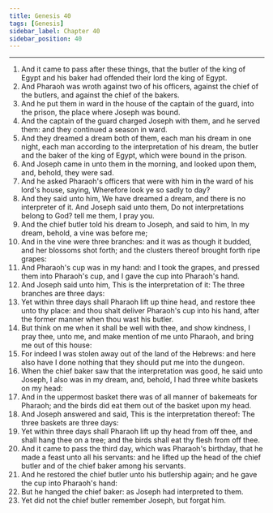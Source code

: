 ```yaml
---
title: Genesis 40
tags: [Genesis]
sidebar_label: Chapter 40
sidebar_position: 40
---
```


---
1. And it came to pass after these things, that the butler of the king of Egypt and his baker had offended their lord the king of Egypt.
2. And Pharaoh was wroth against two of his officers, against the chief of the butlers, and against the chief of the bakers.
3. And he put them in ward in the house of the captain of the guard, into the prison, the place where Joseph was bound.
4. And the captain of the guard charged Joseph with them, and he served them: and they continued a season in ward.
5. And they dreamed a dream both of them, each man his dream in one night, each man according to the interpretation of his dream, the butler and the baker of the king of Egypt, which were bound in the prison.
6. And Joseph came in unto them in the morning, and looked upon them, and, behold, they were sad.
7. And he asked Pharaoh's officers that were with him in the ward of his lord's house, saying, Wherefore look ye so sadly to day?
8. And they said unto him, We have dreamed a dream, and there is no interpreter of it. And Joseph said unto them, Do not interpretations belong to God? tell me them, I pray you.
9. And the chief butler told his dream to Joseph, and said to him, In my dream, behold, a vine was before me;
10. And in the vine were three branches: and it was as though it budded, and her blossoms shot forth; and the clusters thereof brought forth ripe grapes:
11. And Pharaoh's cup was in my hand: and I took the grapes, and pressed them into Pharaoh's cup, and I gave the cup into Pharaoh's hand.
12. And Joseph said unto him, This is the interpretation of it: The three branches are three days:
13. Yet within three days shall Pharaoh lift up thine head, and restore thee unto thy place: and thou shalt deliver Pharaoh's cup into his hand, after the former manner when thou wast his butler.
14. But think on me when it shall be well with thee, and show kindness, I pray thee, unto me, and make mention of me unto Pharaoh, and bring me out of this house:
15. For indeed I was stolen away out of the land of the Hebrews: and here also have I done nothing that they should put me into the dungeon.
16. When the chief baker saw that the interpretation was good, he said unto Joseph, I also was in my dream, and, behold, I had three white baskets on my head:
17. And in the uppermost basket there was of all manner of bakemeats for Pharaoh; and the birds did eat them out of the basket upon my head.
18. And Joseph answered and said, This is the interpretation thereof: The three baskets are three days:
19. Yet within three days shall Pharaoh lift up thy head from off thee, and shall hang thee on a tree; and the birds shall eat thy flesh from off thee.
20. And it came to pass the third day, which was Pharaoh's birthday, that he made a feast unto all his servants: and he lifted up the head of the chief butler and of the chief baker among his servants.
21. And he restored the chief butler unto his butlership again; and he gave the cup into Pharaoh's hand:
22. But he hanged the chief baker: as Joseph had interpreted to them.
23. Yet did not the chief butler remember Joseph, but forgat him.